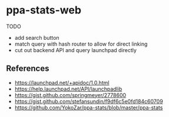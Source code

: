 # ppa-stats-web

TODO
- add search button
- match query with hash router to allow for direct linking
- cut out backend API and query launchpad directly

## References
- https://launchpad.net/+apidoc/1.0.html
- https://help.launchpad.net/API/launchpadlib
- https://gist.github.com/springmeyer/2778600
- https://gist.github.com/stefansundin/f9df6c5e0fd184c60709
- https://github.com/YokoZar/ppa-stats/blob/master/ppa-stats
